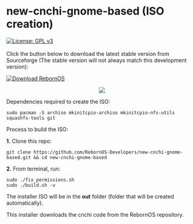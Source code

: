# new-cnchi-gnome-based (ISO creation)

[![License: GPL v3](https://img.shields.io/badge/License-GPLv3-blue.svg)](https://www.gnu.org/licenses/gpl-3.0)
<br><br>
Click the button below to download the latest stable version from Sourceforge (The stable version will not always match this development version):

[![Download RebornOS](https://img.shields.io/sourceforge/dd/rebornos.svg)](https://sourceforge.net/projects/rebornos/files/latest/download)

<p align="center">
<img src="https://raw.githubusercontent.com/RebornOS-Developers/new-cnchi-gnome-based/main/Screenshot-20210618-1.png">
</p>

Dependencies required to create the ISO:

```
sudo pacman -S archiso mkinitcpio-archiso mkinitcpio-nfs-utils squashfs-tools git
```

Process to build the ISO:

**1.** Clone this repo:
```
git clone https://github.com/RebornOS-Developers/new-cnchi-gnome-based.git && cd new-cnchi-gnome-based
```

**2.** From terminal, run:
```
sudo ./fix_permissions.sh
sudo ./build.sh -v
```

The installer ISO will be in the **out** folder (folder that will be created automatically).

This installer downloads the cnchi code from the RebornOS repository.
